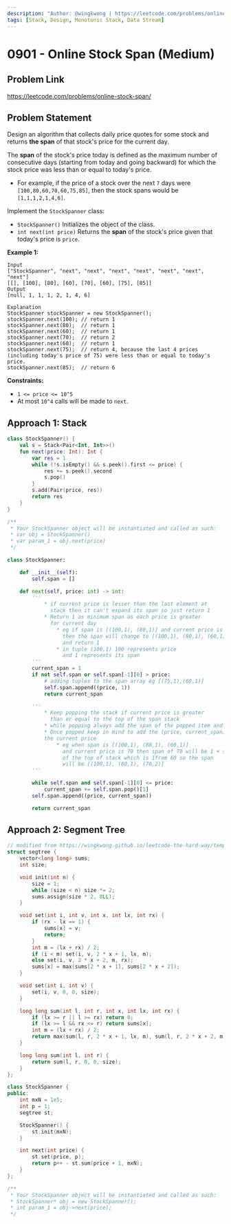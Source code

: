 ```yaml
---
description: "Author: @wingkwong | https://leetcode.com/problems/online-stock-span/"
tags: [Stack, Design, Monotonic Stack, Data Stream]
---
```


# 0901 - Online Stock Span (Medium)

## Problem Link

https://leetcode.com/problems/online-stock-span/

## Problem Statement

Design an algorithm that collects daily price quotes for some stock and returns **the span** of that stock's price for the current day.

The **span** of the stock's price today is defined as the maximum number of consecutive days (starting from today and going backward) for which the stock price was less than or equal to today's price.

- For example, if the price of a stock over the next `7` days were `[100,80,60,70,60,75,85]`, then the stock spans would be `[1,1,1,2,1,4,6]`.

Implement the `StockSpanner` class:

- `StockSpanner()` Initializes the object of the class.
- `int next(int price)` Returns the **span** of the stock's price given that today's price is `price`.

**Example 1:**

```
Input
["StockSpanner", "next", "next", "next", "next", "next", "next", "next"]
[[], [100], [80], [60], [70], [60], [75], [85]]
Output
[null, 1, 1, 1, 2, 1, 4, 6]

Explanation
StockSpanner stockSpanner = new StockSpanner();
stockSpanner.next(100); // return 1
stockSpanner.next(80);  // return 1
stockSpanner.next(60);  // return 1
stockSpanner.next(70);  // return 2
stockSpanner.next(60);  // return 1
stockSpanner.next(75);  // return 4, because the last 4 prices (including today's price of 75) were less than or equal to today's price.
stockSpanner.next(85);  // return 6
```

**Constraints:**

- `1 <= price <= 10^5`
- At most `10^4` calls will be made to `next`.

## Approach 1: Stack

<Tabs>
<TabItem value="kt" label="Kotlin">
<SolutionAuthor name="@wingkwong"/>

```kt
class StockSpanner() {
    val s = Stack<Pair<Int, Int>>()
    fun next(price: Int): Int {
        var res = 1
        while (!s.isEmpty() && s.peek().first <= price) {
            res += s.peek().second
            s.pop()
        }
        s.add(Pair(price, res))
        return res
    }
}

/**
 * Your StockSpanner object will be instantiated and called as such:
 * var obj = StockSpanner()
 * var param_1 = obj.next(price)
 */
```

</TabItem>

<TabItem value = "py" label="Python">
<SolutionAuthor name="@dhanu084"/>

```py
class StockSpanner:

    def __init__(self):
        self.span = []

    def next(self, price: int) -> int:
        '''
            * if current price is lesser than the last element at
              stack then it can't expand its span so just return 1
            * Return 1 as minimum span as each price is greater
              for current day
                * eg if span is [(100,1), (80,1)] and current price is 60
                  then the span will change to [(100,1), (80,1), (60,1)]
                  and return 1
                * in tuple (100,1) 100 represents price
                  and 1 represents its span
        '''
        current_span = 1
        if not self.span or self.span[-1][0] > price:
            # adding tuples to the span array eg [(75,1),(60,1)]
            self.span.append((price, 1))
            return current_span

        '''
            * Keep popping the stack if current price is greater
              than or equal to the top of the span stack
            * while popping always add the span of the popped item and not 1
            * Once popped keep in mind to add the (price, current_span) of
            the current price
                * eg when span is [(100,1), (80,1), (60,1)]
                  and current price is 70 then span of 70 will be 1 + span
                  of the top of stack which is 1from 60 so the span
                  will be [(100,1), (80,1), (70,2)]
        '''

        while self.span and self.span[-1][0] <= price:
            current_span += self.span.pop()[1]
        self.span.append((price, current_span))

        return current_span

```

</TabItem>
</Tabs>

## Approach 2: Segment Tree

<Tabs>
<TabItem value="cpp" label="C++">
<SolutionAuthor name="@wingkwong"/>

```cpp
// modified from https://wingkwong.github.io/leetcode-the-hard-way/templates/segment-tree
struct segtree {
    vector<long long> sums;
    int size;

    void init(int n) {
        size = 1;
        while (size < n) size *= 2;
        sums.assign(size * 2, 0LL);
    }

    void set(int i, int v, int x, int lx, int rx) {
        if (rx - lx == 1) {
            sums[x] = v;
            return;
        }
        int m = (lx + rx) / 2;
        if (i < m) set(i, v, 2 * x + 1, lx, m);
        else set(i, v, 2 * x + 2, m, rx);
        sums[x] = max(sums[2 * x + 1], sums[2 * x + 2]);
    }

    void set(int i, int v) {
        set(i, v, 0, 0, size);
    }

    long long sum(int l, int r, int x, int lx, int rx) {
        if (lx >= r || l >= rx) return 0;
        if (lx >= l && rx <= r) return sums[x];
        int m = (lx + rx) / 2;
        return max(sum(l, r, 2 * x + 1, lx, m), sum(l, r, 2 * x + 2, m, rx));
    }

    long long sum(int l, int r) {
        return sum(l, r, 0, 0, size);
    }
};

class StockSpanner {
public:
    int mxN = 1e5;
    int p = 1;
    segtree st;

    StockSpanner() {
        st.init(mxN);
    }

    int next(int price) {
        st.set(price, p);
        return p++ - st.sum(price + 1, mxN);
    }
};

/**
 * Your StockSpanner object will be instantiated and called as such:
 * StockSpanner* obj = new StockSpanner();
 * int param_1 = obj->next(price);
 */
```

</TabItem>
</Tabs>
